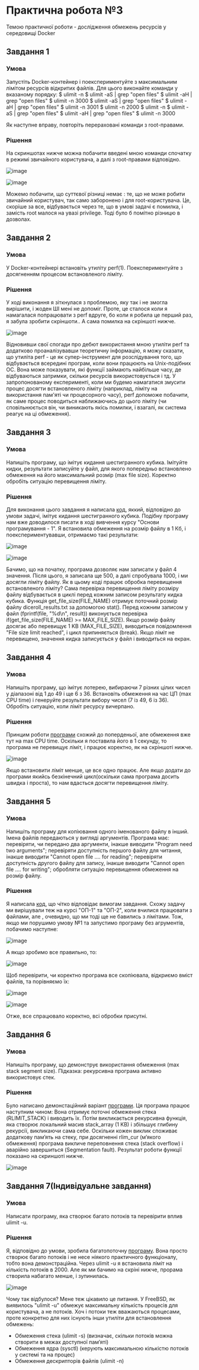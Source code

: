 # Практична робота №3
Темою практичної роботи - дослідження обмежень ресурсів у середовищі Docker
## Завдання 1
### Умова
Запустіть Docker-контейнер і поекспериментуйте з максимальним лімітом ресурсів відкритих файлів. Для цього виконайте команди у вказаному порядку:
$ ulimit -n
$ ulimit -aS | grep "open files"
$ ulimit -aH | grep "open files"
$ ulimit -n 3000
$ ulimit -aS | grep "open files"
$ ulimit -aH | grep "open files"
$ ulimit -n 3001
$ ulimit -n 2000
$ ulimit -n
$ ulimit -aS | grep "open files"
$ ulimit -aH | grep "open files"
$ ulimit -n 3000

Як наступне вправу, повторіть перераховані команди з root-правами.

### Рішення
На скриншотах нижче можна побачити введені мною команди спочатку в режимі звичайного користувача, а далі з root-правами відповідно.

![image](https://github.com/user-attachments/assets/06becf66-48ad-416d-90c2-e802111d17ca)

![image](https://github.com/user-attachments/assets/770cfeee-bdc1-4156-8e4b-8d2d4845a021)

Можемо побачити, що суттєвої різниці немає : те, що не може робити звичайний користувач, так само заборонено і для root-користувача. 
Це, скоріше за все, відбувається через те, що в умові задачі є помилка, і замість root малося на увазі privilege. Тоді було б помітно різницю в дозволах.

## Завдання 2
### Умова
У Docker-контейнері встановіть утиліту perf(1). Поекспериментуйте з досягненням процесом встановленого ліміту.

### Рішення
У ході виконання я зіткнулася з проблемою, яку так і не змогла вирішити, і жоден ШІ мені не допоміг. Проте, це сталося коли я намагалася попрацювати з perf вдруге, бо коли я робила це перший раз, я забула зробити скріншоти.. А сама помилка на скріншоті нижче.

![image](https://github.com/user-attachments/assets/7498d298-bbe8-4e29-9008-bb5c9b4f3aa3)

Відновивши свої спогади про дебют використання мною утиліти perf та додатково проаналізувавши теоретичну інформацію, я можу сказати, що утиліта perf - це як супер-інструмент для розслідування того, що відбувається всередині програм, коли вони працюють на Unix-подібних ОС. Вона може показувати, які функції займають найбільше часу, де відбуваються затримки, скільки ресурсів використовується і тд. У запропонованому експерименті, коли ми будемо намагатися змусити процес досягти встановленого ліміту (наприклад, ліміту на використання пам'яті чи процесорного часу), perf допоможе побачити, як саме процес поводиться наближаючись до цього ліміту (чи сповільнюється він, чи виникають якісь помилки, і взагалі, як система реагує на ці обмеження).

## Завдання 3
### Умова
Напишіть програму, що імітує кидання шестигранного кубика. Імітуйте кидки, результати записуйте у файл, для якого попередньо встановлено обмеження на його максимальний розмір (max file size). Коректно обробіть ситуацію перевищення ліміту.

### Рішення
Для виконання цього завдання я написала [код](https://github.com/AnastasiiaVdovina/Practice3/blob/main/task3.c), яккий, відповідно до умови задачі, імітує кидання шестигранного кубика. Подібну програму нам вже доводилося писати в ході вивчення курсу "Основи програмування - 1". 
Я встановила обмеження на розмір файлу в 1 Кб, і поекспериментувавши, отримаємо такі результати:

![image](https://github.com/user-attachments/assets/12b7a1d3-63f8-4f4f-9d7c-bf2aa0ac4ae7)

![image](https://github.com/user-attachments/assets/44b00ade-601b-4b2c-80b7-c52b92fc4369)

Бачимо, що на початку, програма дозволяє нам записати у файл 4 значення. Після цього, я записала ще 500, а далі спробувала 1000, і ми досягли ліміту файлу.
Як в цьому коді працює обробка перевищення встановленого ліміту?
Сама перевірка перевищення ліміту розміру файлу відбувається в циклі перед кожним записом результату кидка кубика.
Функція get_file_size(FILE_NAME) отримує поточний розмір файлу diceroll_results.txt за допомогою stat().
Перед кожним записом у файл (fprintf(file, "%d\n", result)) виконується перевірка if(get_file_size(FILE_NAME) >= MAX_FILE_SIZE).
Якщо розмір файлу досягає або перевищує 1 KB (MAX_FILE_SIZE), виводиться повідомлення "File size limit reached", і цикл припиняється (break).
Якщо ліміт не перевищено, значення кидка записується у файл і виводиться на екран.

## Завдання 4
### Умова
Напишіть програму, що імітує лотерею, вибираючи 7 різних цілих чисел у діапазоні від 1 до 49 і ще 6 з 36. Встановіть обмеження на час ЦП (max CPU time) і генеруйте результати вибору чисел (7 із 49, 6 із 36). Обробіть ситуацію, коли ліміт ресурсу вичерпано.

### Рішення
Принцим роботи [програми](https://github.com/AnastasiiaVdovina/Practice3/blob/main/task4.c) схожий до поперденьої, але обмеження вже тут на max CPU time. Оскільки я поставила його в 1 секунду, то програма не перевищує ліміт, і працює коректно, як на скріншоті нижче.

![image](https://github.com/user-attachments/assets/e392d813-8bb3-4f3b-a651-936a900eeef0)

Якщо встановити ліміт менше, це все одно працює. Але якщо додати до програми якийсь безкінечний цикл(оскільки сама програма досить швидка і проста), то нам вдасться досягти перевищення ліміту.

## Завдання 5
### Умова
Напишіть програму для копіювання одного іменованого файлу в інший. Імена файлів передаються у вигляді аргументів.
Програма має:
перевіряти, чи передано два аргументи, інакше виводити "Program need two arguments";
перевіряти доступність першого файлу для читання, інакше виводити "Cannot open file .... for reading";
перевіряти доступність другого файлу для запису, інакше виводити "Cannot open file .... for writing";
обробляти ситуацію перевищення обмеження на розмір файлу.

### Рішення
Я написала [код](https://github.com/AnastasiiaVdovina/Practice3/blob/main/task5.c), що чітко відповідає вимогам завдання. Схожу задачу ми вирішували теж на курсі "ОП-1" та "ОП-2", коли вчилися працювати з файлами, але , очевидно, що ми тоді ще не бавились з лімітами. 
Тож, якщо ми порушимо умову №1 та запустимо програму без агрументів, побачимо наступне:

![image](https://github.com/user-attachments/assets/11dd0728-a70f-46a0-b85a-42fa91690b5f)

А якщо зробимо все правильно, то:

![image](https://github.com/user-attachments/assets/970e58b8-e293-4a47-81e7-26bbdecaeac3)

Щоб перевірити, чи коректно програма все скопіювала, відкриємо вміст файлів, та порівняємо їх:

![image](https://github.com/user-attachments/assets/89cabd71-455e-4bb9-a121-417bbfa0f974)

![image](https://github.com/user-attachments/assets/6b040dff-dec2-4a03-ada2-9b145225c060)

Отже, все спрацювало коректно, всі обробки присутні.

## Завдання 6
### Умова
Напишіть програму, що демонструє використання обмеження (max stack segment size). Підказка: рекурсивна програма активно використовує стек.

### Рішення
Було написано демонстаційний варіант [програми](https://github.com/AnastasiiaVdovina/Practice3/blob/main/task6.c). Ця програма працює наступним чином:
Вона отримує поточні обмеження стека (RLIMIT_STACK) і виводить їх. Потім викликається рекурсивна функція, яка створює локальний масив stack_array (1 KB) і збільшує глибину рекурсії, викликаючи сама себе. Оскільки кожен виклик споживає додаткову пам’ять на стеку, при досягненні rlim_cur (м’якого обмеження) програма викличе переповнення стека (stack overflow) і аварійно завершиться (Segmentation fault). Результат роботи функції показано на скриншоті нижче.

![image](https://github.com/user-attachments/assets/3d0b91aa-6cf6-43cb-8995-ec32863e112c)

## Завдання 7(Індивідуальне завдання)
### Умова
Написати програму, яка створює багато потоків та перевірити вплив ulimit -u.

### Рішення
Я, відповідно до умови, зробила багатопоточну [програму](https://github.com/AnastasiiaVdovina/Practice3/blob/main/ind_task.c). Вона просто створює багато потоків і не несе ніякого практичного функціоналу, тобто вона демонстраційна. 
Через ulimit -u я встановила ліміт на кількість потоків в 2000. Але як ми бачимо на скріні нижче, прорама створила набагато менше, і зупинилась.

![image](https://github.com/user-attachments/assets/c7b7fdea-d525-4f7a-85a3-c20d9226a4fb)

Чому так відбулося? Мене теж цікавило це питання.
У FreeBSD, як виявилось "ulimit -u" обмежує максимальну кількість процесів для користувача, а не потоків. Хоч і потоки теж вважаються процесами, проте конкретно для них існують інши утиліти для встановлення обмежень:
- Обмеження стека (ulimit -s) (визначає, скільки потоків можна створити в межах доступної пам’яті)
- Обмеження ядра (sysctl) (керують максимальною кількістю потоків у системі та на процес)
- Обмеження дескрипторів файлів (ulimit -n)







